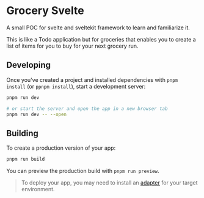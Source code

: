 # Grocery Svelte

A small POC for svelte and sveltekit framework to learn and familiarize it.

This is like a Todo application but for groceries that enables you to create a list of items for you to buy for your next grocery run.

## Developing

Once you've created a project and installed dependencies with `pnpm install` (or `ppnpm install`), start a development server:

```bash
pnpm run dev

# or start the server and open the app in a new browser tab
pnpm run dev -- --open
```

## Building

To create a production version of your app:

```bash
pnpm run build
```

You can preview the production build with `pnpm run preview`.

> To deploy your app, you may need to install an [adapter](https://kit.svelte.dev/docs/adapters) for your target environment.
